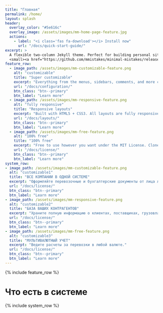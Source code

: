 ```yaml
---
title: "Главная"
permalink: /home/
layout: splash
header:
  overlay_color: "#5e616c"
  overlay_image: /assets/images/mm-home-page-feature.jpg
  actions:
    - label: "<i class='fas fa-download'></i> Install now"
      url: "/docs/quick-start-guide/"
excerpt: >
  A flexible two-column Jekyll theme. Perfect for building personal sites, blogs, and portfolios.<br />
  <small><a href="https://github.com/mmistakes/minimal-mistakes/releases/tag/4.19.3">Latest release v4.19.3</a></small>
feature_row:
  - image_path: /assets/images/mm-customizable-feature.png
    alt: "customizable"
    title: "Super customizable"
    excerpt: "Everything from the menus, sidebars, comments, and more can be configured or set with YAML Front Matter."
    url: "/docs/configuration/"
    btn_class: "btn--primary"
    btn_label: "Learn more"
  - image_path: /assets/images/mm-responsive-feature.png
    alt: "fully responsive"
    title: "Responsive layouts"
    excerpt: "Built with HTML5 + CSS3. All layouts are fully responsive with helpers to augment your content."
    url: "/docs/layouts/"
    btn_class: "btn--primary"
    btn_label: "Learn more"
  - image_path: /assets/images/mm-free-feature.png
    alt: "100% free"
    title: "100% free"
    excerpt: "Free to use however you want under the MIT License. Clone it, fork it, customize it... whatever!"
    url: "/docs/license/"
    btn_class: "btn--primary"
    btn_label: "Learn more"      
system_row:    
- image_path: /assets/images/mm-customizable-feature.png
  alt: "customizable1"
  title: "ВСЕ КОМПАНИИ В ОДНОЙ СИСТЕМЕ"
  excerpt: "Оформляйте перевозочные и бухгалтерские документы от лица любого из ваших юридических лиц."
  url: "/docs/license/"
  btn_class: "btn--primary"
  btn_label: "Learn more"
- image_path: /assets/images/mm-responsive-feature.png
  alt: "customizable2"
  title: "БАЗА ВАШИХ КОНТРАГЕНТОВ"
  excerpt: "Храните полную информацию о клиентах, поставщиках, грузовладельцах, складах, собственниках, экспедиторах."
  url: "/docs/license/"
  btn_class: "btn--primary"
  btn_label: "Learn more"
- image_path: /assets/images/mm-free-feature.png
  alt: "customizable3"
  title: "МУЛЬТИВАЛЮТНЫЙ УЧЕТ"
  excerpt: "Ведите расчеты за перевозки в любой валюте."
  url: "/docs/license/"
  btn_class: "btn--primary"
  btn_label: "Learn more"
---
```


{% include feature_row %}

# Что есть в системе

{% include system_row %}
